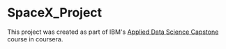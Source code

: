 # SpaceX_Project

This project was created as part of IBM's <a href="https://www.coursera.org/learn/applied-data-science-capstone">Applied Data Science Capstone</a> course in coursera.
